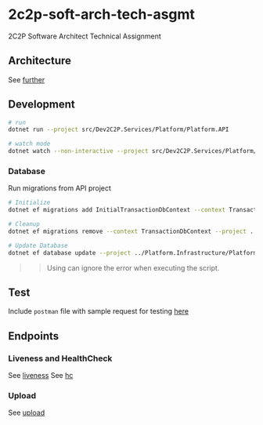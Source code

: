 # 2c2p-soft-arch-tech-asgmt

2C2P Software Architect Technical Assignment

## Architecture

See [further](docs)

## Development

```bash
# run
dotnet run --project src/Dev2C2P.Services/Platform/Platform.API

# watch mode
dotnet watch --non-interactive --project src/Dev2C2P.Services/Platform/Platform.API
```

### Database

Run migrations from API project

```bash
# Initialize
dotnet ef migrations add InitialTransactionDbContext --context TransactionDbContext --project ../Platform.Infrastructure/Platform.Infrastructure.csproj

# Cleanup
dotnet ef migrations remove --context TransactionDbContext --project ../Platform.Infrastructure/Platform.Infrastructure.csproj

# Update Database
dotnet ef database update --project ../Platform.Infrastructure/Platform.Infrastructure.csproj
```

> > Using can ignore the error when executing the script.

## Test

Include `postman` file with sample request for testing [here](docs/api.postman_collection.json)

## Endpoints

### Liveness and HealthCheck

See [liveness](requests/liveness.http)
See [hc](requests/hc.http)

### Upload

See [upload](request/upload/upload.http)
